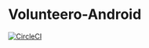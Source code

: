 # Volunteero-Android
[![CircleCI](https://circleci.com/gh/Volunteero/volunteero-android-app.svg?style=svg)](https://circleci.com/gh/Volunteero/volunteero-android-app)